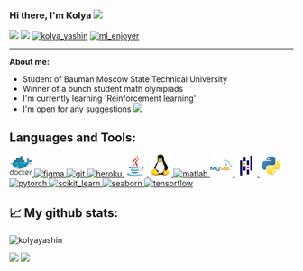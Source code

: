 ### Hi there, I'm Kolya <img src="https://img.icons8.com/color/20/000000/instagram-verification-badge.png"/>
<a href="https://t.me/ive_no_enemies" target="_blank"><img src="https://img.icons8.com/color/40/000000/telegram-app--v4.png"/></a>
<a href="https://vk.com/id194353391" target="_blank"><img src="https://img.icons8.com/color/40/000000/vk-circled.png"/></a>
<a href="https://kaggle.com/kolya_yashin" target="blank"><img src="https://raw.githubusercontent.com/rahuldkjain/github-profile-readme-generator/master/src/images/icons/Social/kaggle.svg" alt="kolya_yashin" height="30" width="40" /></a>
<a href="https://www.leetcode.com/ml_enjoyer" target="blank"><img src="https://raw.githubusercontent.com/rahuldkjain/github-profile-readme-generator/master/src/images/icons/Social/leet-code.svg" alt="ml_enjoyer" height="30" width="40" /></a>

------------------------------------------------------------------------------------
**About me:**
- Student of Bauman Moscow State Technical University
- Winner of a bunch student math olympiads
- I'm currently learning 'Reinforcement learning'
- I'm open for any suggestions <a href="https://t.me/ive_no_enemies" target="_blank"><img src="https://img.shields.io/badge/Contact-me-blue"/></a>

**Languages and Tools:**
-----------------------------------------------------------------------------------
<p align="left"> <a href="https://www.docker.com/" target="_blank" rel="noreferrer"> <img src="https://raw.githubusercontent.com/devicons/devicon/master/icons/docker/docker-original-wordmark.svg" alt="docker" width="40" height="40"/> </a> <a href="https://www.figma.com/" target="_blank" rel="noreferrer"> <img src="https://www.vectorlogo.zone/logos/figma/figma-icon.svg" alt="figma" width="40" height="40"/> </a> <a href="https://git-scm.com/" target="_blank" rel="noreferrer"> <img src="https://www.vectorlogo.zone/logos/git-scm/git-scm-icon.svg" alt="git" width="40" height="40"/> </a> <a href="https://heroku.com" target="_blank" rel="noreferrer"> <img src="https://www.vectorlogo.zone/logos/heroku/heroku-icon.svg" alt="heroku" width="40" height="40"/> </a> <a href="https://www.java.com" target="_blank" rel="noreferrer"> <img src="https://raw.githubusercontent.com/devicons/devicon/master/icons/java/java-original.svg" alt="java" width="40" height="40"/> </a> <a href="https://www.linux.org/" target="_blank" rel="noreferrer"> <img src="https://raw.githubusercontent.com/devicons/devicon/master/icons/linux/linux-original.svg" alt="linux" width="40" height="40"/> </a> <a href="https://www.mathworks.com/" target="_blank" rel="noreferrer"> <img src="https://upload.wikimedia.org/wikipedia/commons/2/21/Matlab_Logo.png" alt="matlab" width="40" height="40"/> </a> <a href="https://www.mysql.com/" target="_blank" rel="noreferrer"> <img src="https://raw.githubusercontent.com/devicons/devicon/master/icons/mysql/mysql-original-wordmark.svg" alt="mysql" width="40" height="40"/> </a> <a href="https://pandas.pydata.org/" target="_blank" rel="noreferrer"> <img src="https://raw.githubusercontent.com/devicons/devicon/2ae2a900d2f041da66e950e4d48052658d850630/icons/pandas/pandas-original.svg" alt="pandas" width="40" height="40"/> </a> <a href="https://www.python.org" target="_blank" rel="noreferrer"> <img src="https://raw.githubusercontent.com/devicons/devicon/master/icons/python/python-original.svg" alt="python" width="40" height="40"/> </a> <a href="https://pytorch.org/" target="_blank" rel="noreferrer"> <img src="https://www.vectorlogo.zone/logos/pytorch/pytorch-icon.svg" alt="pytorch" width="40" height="40"/> </a> <a href="https://scikit-learn.org/" target="_blank" rel="noreferrer"> <img src="https://upload.wikimedia.org/wikipedia/commons/0/05/Scikit_learn_logo_small.svg" alt="scikit_learn" width="40" height="40"/> </a> <a href="https://seaborn.pydata.org/" target="_blank" rel="noreferrer"> <img src="https://seaborn.pydata.org/_images/logo-mark-lightbg.svg" alt="seaborn" width="40" height="40"/> </a> <a href="https://www.tensorflow.org" target="_blank" rel="noreferrer"> <img src="https://www.vectorlogo.zone/logos/tensorflow/tensorflow-icon.svg" alt="tensorflow" width="40" height="40"/> </a> </p>

📈 **My github stats:**
-------------------------------------------------------------------------------------
<p><img align="center" src="https://github-readme-streak-stats.herokuapp.com/?user=kolyayashin&" alt="kolyayashin" /></p>

 ![](http://github-profile-summary-cards.vercel.app/api/cards/profile-details?username=KolyaYashin&theme=default) 
 ![](http://github-profile-summary-cards.vercel.app/api/cards/most-commit-language?username=KolyaYashin&theme=default)
 
